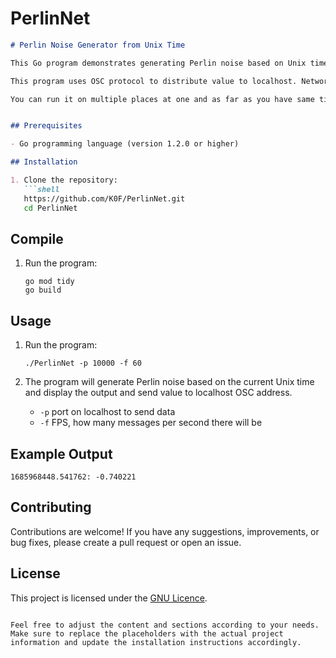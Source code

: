 # PerlinNet


```markdown
# Perlin Noise Generator from Unix Time

This Go program demonstrates generating Perlin noise based on Unix time. Perlin noise is a type of coherent noise that can be used for various applications, such as procedural terrain generation, procedural texture synthesis, networked live perfomances, and more!

This program uses OSC protocol to distribute value to localhost. Network distribution in next release.

You can run it on multiple places at one and as far as you have same time on machines it will produce completely the same series live.


## Prerequisites

- Go programming language (version 1.2.0 or higher)

## Installation

1. Clone the repository:
   ```shell
   https://github.com/K0F/PerlinNet.git
   cd PerlinNet
   ```

## Compile

1. Run the program:
   ```shell
   go mod tidy
   go build
   ```

## Usage

1. Run the program:
   ```shell
   ./PerlinNet -p 10000 -f 60

   ```

2. The program will generate Perlin noise based on the current Unix time and display the output and send value to localhost OSC address. 
    - `-p` port on localhost to send data
    - `-f` FPS, how many messages per second there will be

## Example Output

```
1685968448.541762: -0.740221
```

## Contributing

Contributions are welcome! If you have any suggestions, improvements, or bug fixes, please create a pull request or open an issue.

## License

This project is licensed under the [GNU Licence](LICENSE).

```

Feel free to adjust the content and sections according to your needs. Make sure to replace the placeholders with the actual project information and update the installation instructions accordingly.